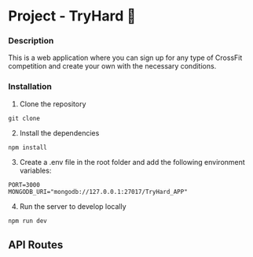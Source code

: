 # Project - TryHard :muscle: #

### Description ###
This is a web application where you can sign up for any type of CrossFit competition and create your own with the necessary conditions.

### Installation ###
1. Clone the repository
```
git clone
```

2. Install the dependencies
```
npm install
```

3. Create a .env file in the root folder and add the following environment variables:
```
PORT=3000
MONGODB_URI="mongodb://127.0.0.1:27017/TryHard_APP"
```
4. Run the server to develop locally
```
npm run dev
```

## API Routes ##